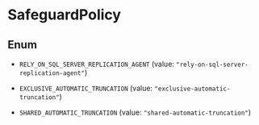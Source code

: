 

# SafeguardPolicy

## Enum


* `RELY_ON_SQL_SERVER_REPLICATION_AGENT` (value: `"rely-on-sql-server-replication-agent"`)

* `EXCLUSIVE_AUTOMATIC_TRUNCATION` (value: `"exclusive-automatic-truncation"`)

* `SHARED_AUTOMATIC_TRUNCATION` (value: `"shared-automatic-truncation"`)



